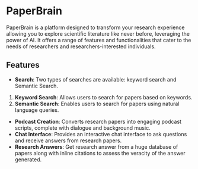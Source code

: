 # PaperBrain

PaperBrain is a platform designed to transform your research experience allowing you to explore scientific literature like never before, leveraging the power of AI. It offers a range of features and functionalities that cater to the needs of researchers and researchers-interested individuals.

## Features

- **Search**: Two types of searches are available: keyword search and Semantic Search.
1. **Keyword Search**: Allows users to search for papers based on keywords.
2. **Semantic Search**: Enables users to search for papers using natural language queries.
- **Podcast Creation**: Converts research papers into engaging podcast scripts, complete with dialogue and background music.
- **Chat Interface**: Provides an interactive chat interface to ask questions and receive answers from research papers.
- **Research Answers**: Get research answer from a huge database of papers along with inline citations to assess the veracity of the answer generated.

